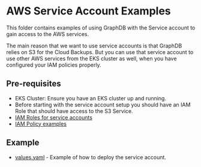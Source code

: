 # AWS Service Account Examples

This folder contains examples of using GraphDB with the Service account to gain access to the AWS services.

The main reason that we want to use service accounts is that GraphDB relies on S3 for the Cloud Backups. But you can use that service account to use other AWS services from the EKS cluster as well, 
when you have configured your IAM policies properly.

## Pre-requisites

* EKS Cluster: Ensure you have an EKS cluster up and running.
* Before starting with the service account setup you should have an IAM Role that should have access to the S3 Service.
* [IAM Roles for service accounts](https://docs.aws.amazon.com/eks/latest/userguide/iam-roles-for-service-accounts.html)
* [IAM Policy examples](https://docs.aws.amazon.com/AmazonS3/latest/userguide/example-policies-s3.html)

## Example

* [values.yaml](values.yaml) - Example of how to deploy the service account.

